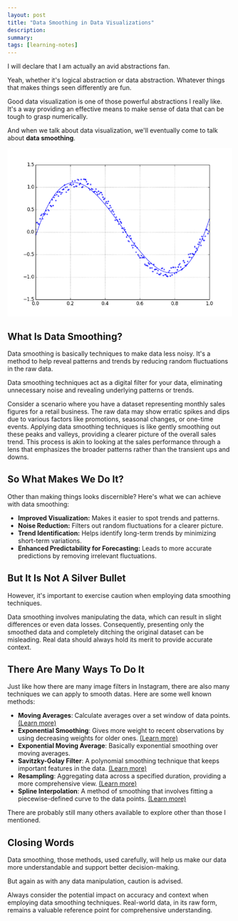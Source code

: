 ```yaml
---
layout: post
title: "Data Smoothing in Data Visualizations"
description:
summary:
tags: [learning-notes]
---
```


I will declare that I am actually an avid abstractions fan.

Yeah, whether it's logical abstraction or data abstraction. Whatever things that makes things seen differently are fun.

Good data visualization is one of those powerful abstractions I really like. It's a way providing an effective means to make sense of data that can be tough to grasp numerically.

And when we talk about data visualization, we'll eventually come to talk about **data smoothing**.

![data smoothing](/images/zaKqmXaFzUDTMrgiXvbw.png)

## What Is Data Smoothing?


Data smoothing is basically techniques to make data less noisy. It's a method to help reveal patterns and trends by reducing random fluctuations in the raw data.

Data smoothing techniques act as a digital filter for your data, eliminating unnecessary noise and revealing underlying patterns or trends. 

Consider a scenario where you have a dataset representing monthly sales figures for a retail business. The raw data may show erratic spikes and dips due to various factors like promotions, seasonal changes, or one-time events. Applying data smoothing techniques is like gently smoothing out these peaks and valleys, providing a clearer picture of the overall sales trend. This process is akin to looking at the sales performance through a lens that emphasizes the broader patterns rather than the transient ups and downs.

## So What Makes We Do It?

Other than making things looks discernible? Here's what we can achieve with data smoothing:

- **Improved Visualization:** Makes it easier to spot trends and patterns.
- **Noise Reduction:** Filters out random fluctuations for a clearer picture.
- **Trend Identification:** Helps identify long-term trends by minimizing short-term variations.
- **Enhanced Predictability for Forecasting:** Leads to more accurate predictions by removing irrelevant fluctuations.

## But It Is Not A Silver Bullet

However, it's important to exercise caution when employing data smoothing techniques.

Data smoothing involves manipulating the data, which can result in slight differences or even data losses. Consequently, presenting only the smoothed data and completely ditching the original dataset can be misleading. Real data should always hold its merit to provide accurate context.

## There Are Many Ways To Do It

Just like how there are many image filters in Instagram, there are also many techniques we can apply to smooth datas. Here are some well known methods:
- **Moving Averages**: Calculate averages over a set window of data points. [(Learn more)](https://en.wikipedia.org/wiki/Moving_average)
- **Exponential Smoothing**: Gives more weight to recent observations by using decreasing weights for older ones. [(Learn more)](https://en.wikipedia.org/wiki/Exponential_smoothing)
- **Exponential Moving Average**: Basically exponential smoothing over moving averages.
- **Savitzky-Golay Filter**: A polynomial smoothing technique that keeps important features in the data. [(Learn more)](https://en.wikipedia.org/wiki/Savitzky%E2%80%93Golay_filter)
- **Resampling**: Aggregating data across a specified duration, providing a more comprehensive view. [(Learn more)](https://en.wikipedia.org/wiki/Resampling_(statistics))
- **Spline Interpolation**: A method of smoothing that involves fitting a piecewise-defined curve to the data points. [(Learn more)](https://en.wikipedia.org/wiki/Spline_interpolation)

There are probably still many others available to explore other than those I mentioned.

## Closing Words

Data smoothing, those methods, used carefully, will help us make our data more understandable and support better decision-making.

But again as with any data manipulation, caution is advised.

Always consider the potential impact on accuracy and context when employing data smoothing techniques. Real-world data, in its raw form, remains a valuable reference point for comprehensive understanding.